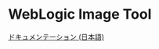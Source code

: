 # WebLogic Image Tool

[ドキュメンテーション (日本語)](https://oracle-japan-oss-docs.github.io/weblogic-image-tool/docs)


